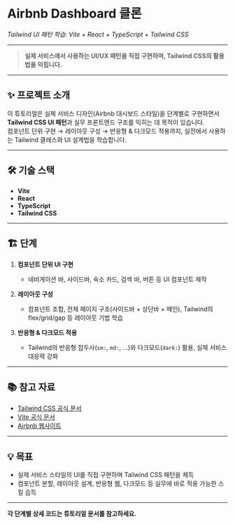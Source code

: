 # Airbnb Dashboard 클론
_Tailwind UI 패턴 학습: Vite + React + TypeScript + Tailwind CSS_

---

> **실제 서비스에서 사용하는 UI/UX 패턴을 직접 구현하며, Tailwind CSS의 활용법을 익힙니다.**

---

## ✨ 프로젝트 소개

이 튜토리얼은 실제 서비스 디자인(Airbnb 대시보드 스타일)을 단계별로 구현하면서 **Tailwind CSS UI 패턴**과 실무 프론트엔드 구조를 익히는 데 목적이 있습니다.  
컴포넌트 단위 구현 → 레이아웃 구성 → 반응형 & 다크모드 적용까지, 실전에서 사용하는 Tailwind 클래스와 UI 설계법을 학습합니다.

---

## 🛠️ 기술 스택

- **Vite**
- **React**
- **TypeScript**
- **Tailwind CSS**

---

## 🏗️ 단계

1. **컴포넌트 단위 UI 구현**  
   - 네비게이션 바, 사이드바, 숙소 카드, 검색 바, 버튼 등 UI 컴포넌트 제작

2. **레이아웃 구성**  
   - 컴포넌트 조합, 전체 페이지 구조(사이드바 + 상단바 + 메인), Tailwind의 flex/grid/gap 등 레이아웃 기법 학습

3. **반응형 & 다크모드 적용**  
   - Tailwind의 반응형 접두사(`sm:`, `md:`, …)와 다크모드(`dark:`) 활용, 실제 서비스 대응력 강화

---

## 📚 참고 자료

- [Tailwind CSS 공식 문서](https://tailwindcss.com/docs)
- [Vite 공식 문서](https://vitejs.dev/guide/)
- [Airbnb 웹사이트](https://www.airbnb.com/)

---

## 💡 목표

- 실제 서비스 스타일의 UI를 직접 구현하며 Tailwind CSS 패턴을 체득
- 컴포넌트 분할, 레이아웃 설계, 반응형 웹, 다크모드 등 실무에 바로 적용 가능한 스킬 습득

---

**각 단계별 상세 코드는 튜토리얼 문서를 참고하세요.**

